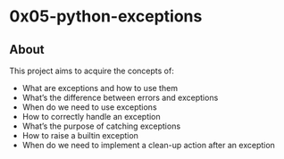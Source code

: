 # 0x05-python-exceptions

## About
This project aims to acquire the concepts of:

* What are exceptions and how to use them
* What’s the difference between errors and exceptions
* When do we need to use exceptions
* How to correctly handle an exception
* What’s the purpose of catching exceptions
* How to raise a builtin exception
* When do we need to implement a clean-up action after an exception